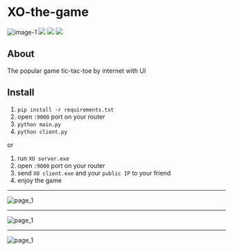 # XO-the-game

![image-1](https://img.shields.io/badge/Python-v3.9-green) ![](https://img.shields.io/badge/PySide-v6.4.1-blue) ![](https://img.shields.io/badge/Qt-Designer-yellow) 
![](https://img.shields.io/badge/Internet-p2p-red)

## About
The popular game tic-tac-toe by internet with UI

## Install
1. `pip install -r requirements.txt`
2. open `:9000` port on your router
3. `python main.py`
4. `python client.py`

or  

1. run `XO server.exe`
2. open `:9000` port on your router
3. send `XO client.exe` and your `public IP` to your friend
4. enjoy the game
___
![page_1](http://95.216.65.93:13617/static/images/github/xo-1-tr.png)
___
![page_1](http://95.216.65.93:13617/static/images/github/xo-2-tr.png)
___
![page_1](http://95.216.65.93:13617/static/images/github/xo-3-tr.png)
